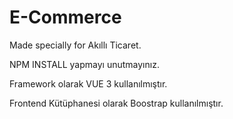 
# E-Commerce
Made specially for Akıllı Ticaret. 

NPM INSTALL yapmayı unutmayınız.

Framework olarak VUE 3 kullanılmıştır.

Frontend Kütüphanesi olarak Boostrap kullanılmıştır.
